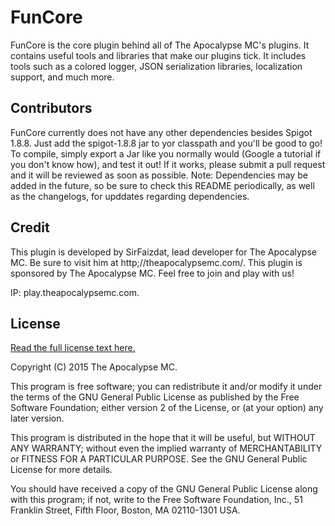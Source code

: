 # FunCore

FunCore is the core plugin behind all of The Apocalypse MC's plugins. It contains useful tools and libraries that make
our plugins tick. It includes tools such as a colored logger, JSON serialization libraries, localization support, and
much more.

## Contributors

FunCore currently does not have any other dependencies besides Spigot 1.8.8. Just add the spigot-1.8.8 jar to yor classpath and you'll be good to go! To compile, simply export a Jar like you normally would (Google a tutorial if you don't know how), and test it out! If it works, please submit a pull request and it will be reviewed as soon as possible. Note: Dependencies may be added in the future, so be sure to check this README periodically, as well as the changelogs, for upddates regarding dependencies.

## Credit

This plugin is developed by SirFaizdat, lead developer for The Apocalypse MC. Be sure to visit him at http;//theapocalypsemc.com/. This plugin is sponsored by The Apocalypse MC. Feel free to join and play with us! 

IP: play.theapocalypsemc.com.

## License

[Read the full license text here.](license.txt)

Copyright (C) 2015 The Apocalypse MC.

This program is free software; you can redistribute it and/or modify
it under the terms of the GNU General Public License as published by
the Free Software Foundation; either version 2 of the License, or
(at your option) any later version.

This program is distributed in the hope that it will be useful,
but WITHOUT ANY WARRANTY; without even the implied warranty of
MERCHANTABILITY or FITNESS FOR A PARTICULAR PURPOSE.  See the
GNU General Public License for more details.

You should have received a copy of the GNU General Public License along
with this program; if not, write to the Free Software Foundation, Inc.,
51 Franklin Street, Fifth Floor, Boston, MA 02110-1301 USA.
